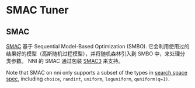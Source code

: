 # SMAC Tuner

## SMAC

[SMAC](https://www.cs.ubc.ca/~hutter/papers/10-TR-SMAC.pdf) 基于 Sequential Model-Based Optimization (SMBO). 它会利用使用过的结果好的模型（高斯随机过程模型），并将随机森林引入到 SMBO 中，来处理分类参数。 NNI 的 SMAC 通过包装 [SMAC3](https://github.com/automl/SMAC3) 来支持。

Note that SMAC on nni only supports a subset of the types in [search space spec](../../../../../docs/en_US/SearchSpaceSpec.md), including `choice`, `randint`, `uniform`, `loguniform`, `quniform(q=1)`.